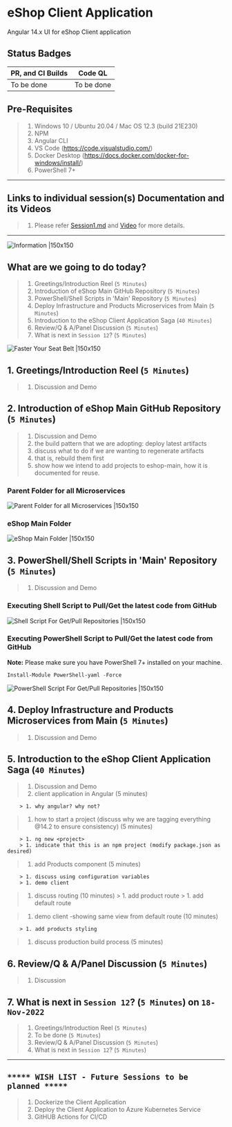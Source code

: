 # eShop Client Application

Angular 14.x UI for eShop Client application

## Status Badges

| PR, and CI Builds | Code QL |
| ---------------------------------------------------------------------------------------------------------------------------------------------------------------------------------------------------------------------------------- | ------------------------------------------------------------------------------------------------------------------------------------------------------------------------------------------------------------------------- |
| To be done | To be done |

## Pre-Requisites

> 1. Windows 10 / Ubuntu 20.04 / Mac OS 12.3 (build 21E230)
> 1. NPM
> 1. Angular CLI
> 1. VS Code (<https://code.visualstudio.com/>)
> 1. Docker Desktop (<https://docs.docker.com/docker-for-windows/install/>)
> 1. PowerShell 7+

---

## Links to individual session(s) Documentation and its Videos

> 1. Please refer [Session1.md](./Documentation/Sessions/Session1.md) and [Video](https://www.youtube.com/watch?v=wQ0Xf4pKZaQ) for more details.

---

![Information |150x150](./Documentation/Images/Information.PNG)

## What are we going to do today?

> 1. Greetings/Introduction Reel (`5 Minutes`)
> 1. Introduction of eShop Main GitHub Repository (`5 Minutes`)
> 1. PowerShell/Shell Scripts in 'Main' Repository (`5 Minutes`)
> 1. Deploy Infrastructure and Products Microservices from Main (`5 Minutes`)
> 1. Introduction to the eShop Client Application Saga (`40 Minutes`)
> 1. Review/Q & A/Panel Discussion (`5 Minutes`)
> 1. What is next in `Session 12`? (`5 Minutes`)

![Faster Your Seat Belt |150x150](./Documentation/Images/SeatBelt.PNG)

## 1. Greetings/Introduction Reel (`5 Minutes`)

> 1. Discussion and Demo

## 2. Introduction of eShop Main GitHub Repository (`5 Minutes`)

> 1. Discussion and Demo
> 1. the build pattern that we are adopting: deploy latest artifacts
> 1. discuss what to do if we are wanting to regenerate artifacts
> 1. that is, rebuild them first
> 1. show how we intend to add projects to eshop-main, how it is documented for reuse.

### Parent Folder for all Microservices

![Parent Folder for all Microservices |150x150](./Documentation/Images/S1/Parent_Folder_Microservices.PNG)

### eShop Main Folder

![eShop Main Folder |150x150](./Documentation/Images/S1/eShop-Main-Folder.PNG)

## 3. PowerShell/Shell Scripts in 'Main' Repository (`5 Minutes`)

> 1. Discussion and Demo

### Executing Shell Script to Pull/Get the latest code from GitHub

![Shell Script For Get/Pull Repositories |150x150](./Documentation/Images/S1/ShellScriptForRepositories.PNG)

### Executing PowerShell Script to Pull/Get the latest code from GitHub

**Note:** Please make sure you have PowerShell 7+ installed on your machine.

```powershell
Install-Module PowerShell-yaml -Force
```

![PowerShell Script For Get/Pull Repositories |150x150](./Documentation/Images/S1/PSScriptForRepositories.PNG)

## 4. Deploy Infrastructure and Products Microservices from Main (`5 Minutes`)

> 1. Discussion and Demo

## 5. Introduction to the eShop Client Application Saga (`40 Minutes`)

> 1. Discussion and Demo
> 1. client application in Angular (5 minutes)

        > 1. why angular? why not?

> 1. how to start a project (discuss why we are tagging everything @14.2 to ensure consistency) (5 minutes)

        > 1. ng new <project>
        > 1. indicate that this is an npm project (modify package.json as desired)

> 1. add Products component (5 minutes)

        > 1. discuss using configuration variables
        > 1. demo client

> 1. discuss routing (10 minutes)
        > 1. add product route
        > 1. add default route

> 1. demo client -showing same view from default route (10 minutes)

        > 1. add products styling

> 1. discuss production build process (5 minutes)

## 6. Review/Q & A/Panel Discussion (`5 Minutes`)

> 1. Discussion

## 7. What is next in `Session 12`? (`5 Minutes`) on `18-Nov-2022`

> 1. Greetings/Introduction Reel (`5 Minutes`)
> 1. To be done (`5 Minutes`)
> 1. Review/Q & A/Panel Discussion (`5 Minutes`)
> 1. What is next in `Session 12`? (`5 Minutes`)

---

## `***** WISH LIST - Future Sessions to be planned *****`

> 1. Dockerize the Client Application
> 1. Deploy the Client Application to Azure Kubernetes Service
> 1. GitHUB Actions for CI/CD
